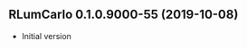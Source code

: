 




<!-- NEWS.md was auto-generated by NEWS.Rmd. Please DO NOT edit by hand!-->

## RLumCarlo 0.1.0.9000-55 (2019-10-08)

  - Initial version
